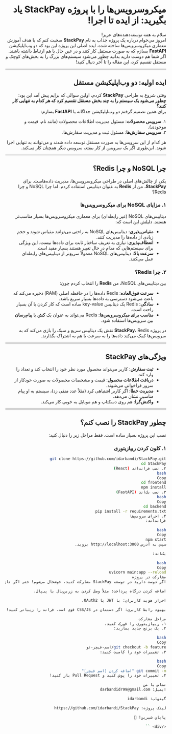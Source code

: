 <div dir="rtl">

# میکروسرویس‌ها را با پروژه StackPay یاد بگیرید: از ایده تا اجرا!  

سلام به همه توسعه‌دهنده‌های عزیز!  
امروز می‌خوام درباره یک پروژه جذاب به نام **StackPay** صحبت کنم که با هدف آموزش معماری میکروسرویس‌ها ساخته شده. ایده اصلی این پروژه این بود که دو وب‌اپلیکیشن **FastAPI** بسازم که به صورت مستقل کار کنند و در عین حال با هم ارتباط داشته باشند. اگر شما هم دوست دارید بدانید چطور می‌شود سیستم‌های بزرگ را به بخش‌های کوچک و مستقل تقسیم کرد، این مقاله را تا آخر دنبال کنید!  

---

## ایده اولیه: دو وب‌اپلیکیشن مستقل  

وقتی شروع به طراحی **StackPay** کردم، اولین سوالی که برایم پیش آمد این بود:  
**چطور می‌شود یک سیستم را به چند بخش مستقل تقسیم کرد که هر کدام به تنهایی کار کنند؟**  
برای همین تصمیم گرفتم دو وب‌اپلیکیشن جداگانه با **FastAPI** بسازم:  

۱. **سرویس محصولات**: مسئول مدیریت اطلاعات محصولات (مانند نام، قیمت و موجودی).  
۲. **سرویس سفارش‌ها**: مسئول ثبت و مدیریت سفارش‌ها.  

هر کدام از این سرویس‌ها به صورت مستقل توسعه داده شدند و می‌توانند به تنهایی اجرا شوند. این‌طوری اگر یک سرویس از کار بیفتد، سرویس دیگر همچنان کار می‌کند.  

---

## چرا NoSQL و چرا Redis؟  

یکی از چالش‌های اصلی در طراحی میکروسرویس‌ها، مدیریت داده‌هاست. برای **StackPay**، من از **Redis** به عنوان دیتابیس استفاده کردم. اما چرا NoSQL و چرا Redis؟  

### ۱. مزایای NoSQL برای میکروسرویس‌ها  

دیتابیس‌های NoSQL (غیر رابطه‌ای) برای معماری میکروسرویس‌ها بسیار مناسب‌تر هستند. دلیلش این است که:  

- **مقیاس‌پذیری**: دیتابیس‌های NoSQL به راحتی می‌توانند مقیاس شوند و حجم زیادی از داده‌ها را مدیریت کنند.  
- **انعطاف‌پذیری**: نیازی به تعریف ساختار ثابت برای داده‌ها نیست. این ویژگی برای سیستم‌هایی که مدام در حال تغییر هستند بسیار مفید است.  
- **سرعت بالا**: دیتابیس‌های NoSQL معمولاً سریع‌تر از دیتابیس‌های رابطه‌ای عمل می‌کنند.  

### ۲. چرا Redis؟  

بین دیتابیس‌های NoSQL، من **Redis** را انتخاب کردم چون:  

- **سرعت فوق‌العاده**: Redis داده‌ها را در حافظه اصلی (RAM) ذخیره می‌کند که باعث می‌شود دسترسی به داده‌ها بسیار سریع باشد.  
- **سادگی**: Redis یک دیتابیس key-value ساده است که کار کردن با آن بسیار راحت است.  
- **مناسب برای میکروسرویس‌ها**: Redis می‌تواند به عنوان یک **کش** یا **پیام‌رسان** بین سرویس‌ها استفاده شود.  

در پروژه **StackPay**، Redis نقش یک دیتابیس سریع و سبک را بازی می‌کند که به سرویس‌ها کمک می‌کند داده‌ها را به سرعت با هم به اشتراک بگذارند.  

---

## ویژگی‌های StackPay  

- **ثبت سفارش**: کاربر می‌تواند محصول مورد نظر خود را انتخاب کند و تعداد را وارد کند.  
- **دریافت اطلاعات محصول**: قیمت و مشخصات محصولات به صورت خودکار از سرور فراخوانی می‌شوند.  
- **مدیریت خطا**: اگر کاربر اشتباهی کرد (مثلاً عدد منفی زد)، سیستم به او پیام مناسبی نشان می‌دهد.  
- **واکنش‌گرا**: هم روی دسکتاپ و هم موبایل به خوبی کار می‌کند.  

---

## چطور StackPay را نصب کنم؟  

نصب این پروژه بسیار ساده است. فقط مراحل زیر را دنبال کنید:  

### ۱. کلون کردن ریپازیتوری  
```bash  
git clone https://github.com/idarbandi/StackPay.git  
cd StackPay  
۲. نصب فرانت‌اند (React)
bash
Copy
cd frontend  
npm install  
۳. نصب بک‌اند (FastAPI)
bash
Copy
cd backend  
pip install -r requirements.txt  
۴. اجرای سرویس‌ها
فرانت‌اند:

bash
Copy
npm start  
سپس به آدرس http://localhost:3000 بروید.

بک‌اند:

bash
Copy
uvicorn main:app --reload  
مشارکت در پروژه
اگر دوست دارید در توسعه StackPay مشارکت کنید، خوشحال می‌شوم! حتی اگر تازه‌کار هم باشید، می‌توانید یک بخش کوچک را به عهده بگیرید. مثلاً:

اضافه کردن درگاه پرداخت: مثلاً وصل کردن به زرین‌پال یا پی‌پال.

احراز هویت کاربران: با JWT یا OAuth2.

بهبود رابط کاربری: اگر دستتان در CSS/JS قوی است، فرانت را زیباتر کنید!

مراحل مشارکت
۱. ریپازیتوری را فورک کنید.
۲. یک برنچ جدید بسازید:

bash
Copy
git checkout -b feature/اسم-فیچر-تو  
۳. تغییرات خود را کامیت کنید:

bash
Copy
git commit -m "اضافه کردن [اسم فیچر]"  
۴. تغییرات خود را پوش کنید و Pull Request باز کنید!

تماس با من
ایمیل: darbandidr99@gmail.com

گیتهاب: idarbandi

لینک پروژه: https://github.com/idarbandi/StackPay

پایانِ شیرین! 🚀

</div> ``
